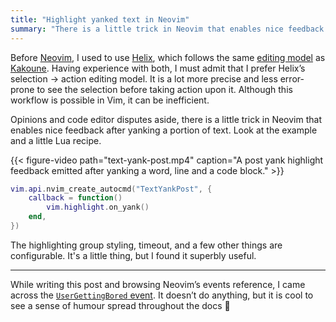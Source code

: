 ```yaml
---
title: "Highlight yanked text in Neovim"
summary: "There is a little trick in Neovim that enables nice feedback after yanking a portion of text. Look at the example and a little Lua recipe."
---
```


Before [Neovim](https://neovim.io/), I used to use [Helix](https://helix-editor.com/), which follows the same [editing model](https://kakoune.org/why-kakoune/why-kakoune.html#_improving_on_the_editing_model) as [Kakoune](https://kakoune.org/). Having experience with both, I must admit that I prefer Helix’s selection → action editing model. It is a lot more precise and less error-prone to see the selection before taking action upon it. Although this workflow is possible in Vim, it can be inefficient.

Opinions and code editor disputes aside, there is a little trick in Neovim that enables nice feedback after yanking a portion of text. Look at the example and a little Lua recipe.

{{< figure-video path="text-yank-post.mp4" caption="A post yank highlight feedback emitted after yanking a word, line and a code block." >}}

```lua
vim.api.nvim_create_autocmd("TextYankPost", {
    callback = function()
        vim.highlight.on_yank()
    end,
})
```

The highlighting group styling, timeout, and a few other things are configurable. It's a little thing, but I found it superbly useful.

---

While writing this post and browsing Neovim’s events reference, I came across the [`UserGettingBored` event](https://neovim.io/doc/user/autocmd.html#UserGettingBored). It doesn’t do anything, but it is cool to see a sense of humour spread throughout the docs 🤣
